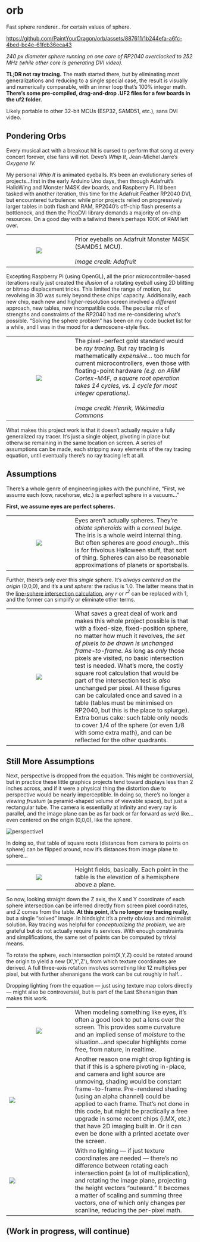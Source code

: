 # orb
Fast sphere renderer…for certain values of sphere.

https://github.com/PaintYourDragon/orb/assets/887611/1b244efa-a6fc-4bed-bc4e-61fcb36eca43

_240 px diameter sphere running on one core of RP2040 overclocked to 252 MHz (while other core is generating DVI video)._

**TL;DR not ray tracing.** The math started there, but by eliminating most generalizations and reducing to a single special case, the result is visually and numerically comparable, with an inner loop that’s 100% integer math. **There’s some pre-compiled, drag-and-drop .UF2 files for a few boards in the uf2 folder.**

Likely portable to other 32-bit MCUs (ESP32, SAMD51, etc.), sans DVI video.

## Pondering Orbs

Every musical act with a breakout hit is cursed to perform that song at every concert forever, else fans will riot. Devo’s _Whip It_, Jean-Michel Jarre’s _Oxygene IV._

My personal _Whip It_ is animated eyeballs. It’s been an evolutionary series of projects…first in the early Arduino Uno days, then through Adafruit’s HalloWing and Monster M4SK dev boards, and Raspberry Pi. I’d been tasked with another iteration, this time for the Adafruit Feather RP2040 DVI, but encountered turbulence: while prior projects relied on progressively larger tables in both flash and RAM, RP2040’s off-chip flash presents a bottleneck, and then the PicoDVI library demands a majority of on-chip resources. On a good day with a tailwind there’s perhaps 100K of RAM left over.

<table>
<TR><TD WIDTH="35%" ALIGN="center"><IMG SRC="https://github.com/PaintYourDragon/orb/assets/887611/2d2aab14-f100-438a-b320-56bd75d8a0ec"/></TD>
<TD>Prior eyeballs on Adafruit Monster M4SK (SAMD51 MCU).
<BR><BR>
<i>Image credit: Adafruit</i></TD></TR>
</table>

Excepting Raspberry Pi (using OpenGL), all the prior microcontroller-based iterations really just created the _illusion_ of a rotating eyeball using 2D blitting or bitmap displacement tricks. This limited the range of motion, but revolving in 3D was surely beyond these chips’ capacity. Additionally, each new chip, each new and higher-resolution screen involved a _different_ approach, new tables, new incompatible code. The peculiar mix of strengths and constraints of the RP2040 had me re-considering what’s possible. “Solving the sphere problem” has been on my code bucket list for a while, and I was in the mood for a demoscene-style flex.

<table>
<TR><TD WIDTH="35%" ALIGN="center"><IMG SRC="https://github.com/PaintYourDragon/orb/assets/887611/2676c5e0-83bb-4ab9-b3dd-2028dbe5865a"/></TD>
<TD>The pixel-perfect gold standard would be <i>ray tracing.</i> But ray tracing is mathematically <i>expensive…</i> too much for current microcontrollers, even those with floating-point hardware <i>(e.g. on ARM Cortex-M4F, a square root operation takes 14 cycles, vs. 1 cycle for most integer operations).</i>
<BR><BR>
<i>Image credit: Henrik, Wikimedia Commons</i></TD></TR>
</table>

What makes this project work is that it doesn’t actually _require_ a fully generalized ray tracer. It’s just a single object, pivoting in place but otherwise remaining in the same location on screen. A series of assumptions can be made, each stripping away elements of the ray tracing equation, until eventually there’s no ray tracing left at all.

## Assumptions

There’s a whole genre of engineering jokes with the punchline, “First, we assume each (cow, racehorse, etc.) is a perfect sphere in a vacuum…”

**First, we assume eyes are perfect spheres.**

<table>
<TR><TD WIDTH="35%" ALIGN="center"><IMG SRC="https://github.com/PaintYourDragon/orb/assets/887611/5e4133cf-e8e3-4a52-ba13-a16d09d6ca3c"/></TD>
<TD>Eyes aren’t actually spheres. They’re <I>oblate spheroids</I> with a <I>corneal bulge.</I> The iris is a whole weird internal thing. But often spheres are <I>good enough…</I>this is for frivolous Halloween stuff, that sort of thing. Spheres can also be reasonable approximations of planets or sportsballs.</TD></TR>
</table>

Further, there’s only ever this _single_ sphere. It’s _always centered on the origin_ (0,0,0), and it’s a _unit sphere:_ the radius is 1.0. The latter means that in the [line-sphere intersection calculation](https://en.wikipedia.org/wiki/Line–sphere_intersection), any _r_ or _r<sup>2</sup>_ can be replaced with 1, and the former can simplify or eliminate other terms.

<table>
<TR><TD WIDTH="35%" ALIGN="center"><IMG SRC="https://github.com/PaintYourDragon/orb/assets/887611/cadf311f-c8bb-4966-9111-c0fb84df1966"/></TD>
<TD>
What saves a great deal of work and makes this whole project possible is that with a fixed-size, fixed-position sphere, no matter how much it revolves, <i>the set of pixels to be drawn is unchanged frame-to-frame.</i> As long as <i>only</i> those pixels are visited, no basic intersection test is needed. What’s more, the costly square root calculation that would be part of the intersection test is <i>also</i> unchanged per pixel. All these figures can be calculated once and saved in a table (tables must be minimised on RP2040, but this is the place to splurge). Extra bonus cake: such table only needs to cover 1/4 of the sphere (or even 1/8 with some extra math), and can be reflected for the other quadrants.</TD></TR>
</table>

## Still More Assumptions

Next, perspective is dropped from the equation. This might be controversial, but in practice these little graphics projects tend toward displays less than 2 inches across, and if it were a physical thing the distortion due to perspective would be nearly imperceptible. In doing so, there’s no longer a _viewing frustum_ (a pyramid-shaped volume of viewable space), but just a rectangular tube. The camera is essentially at infinity and every ray is parallel, and the image plane can be as far back or far forward as we’d like…even centered on the origin (0,0,0), like the sphere.

![perspective1](https://github.com/PaintYourDragon/orb/assets/887611/1add6889-99de-4307-acb5-683ccb9a47c9)

In doing so, that table of square roots (distances from camera to points on sphere) can be flipped around, now it’s distances from image plane to sphere…

<table>
<TR><TD WIDTH="35%" ALIGN="center"><IMG SRC="https://github.com/PaintYourDragon/orb/assets/887611/1f7d566f-d329-4dd7-94b7-b974ca794b05"/></TD>
<TD>Height fields, basically. Each point in the table is the elevation of a hemisphere above a plane.</TD></TR>
</table>

So now, looking straight down the Z axis, the X and Y coordinate of each sphere intersection can be inferred directly from screen pixel coordinates, and Z comes from the table. **At this point, it’s no longer ray tracing really,** but a single “solved” image. In hindsight it’s a pretty obvious and minimalist solution. Ray tracing was helpful for _conceptualizing the problem,_ we are grateful but do not actually require its services. With enough constraints and simplifications, the same set of points can be computed by trivial means.

To rotate the sphere, each intersection point(X,Y,Z) could be rotated around the origin to yield a new (X',Y',Z'), from which texture coordinates are derived. A full three-axis rotation involves something like 12 multiplies per pixel, but with further shenanigans the work can be cut roughly in half…

Dropping lighting from the equation — just using texture map colors directly — might also be controversial, but is part of the Last Shenanigan than makes this work.

<table>
<TR><TD WIDTH="35%" ALIGN="center"><IMG SRC="https://github.com/PaintYourDragon/orb/assets/887611/05d1121c-93a1-4981-aec5-6e012e7805e8"/></TD>
<TD>When modeling something like eyes, it’s often a good look to put a lens over the screen. This provides some curvature and an implied sense of <i>moisture</i> to the situation…and specular highlights come free, from nature, in realtime.</TD></TR>
<TR><TD><IMG SRC="https://github.com/PaintYourDragon/orb/assets/887611/9b224fb1-81a0-409b-8d1e-566847cc69ec"/></TD>
<TD>Another reason one might drop lighting is that if this is a sphere pivoting in-place, and camera and light source are unmoving, shading would be constant frame-to-frame. Pre-rendered shading (using an alpha channel) could be applied to each frame. That’s not done in this code, but might be practically a free upgrade in some recent chips (i.MX, etc.) that have 2D imaging built in. Or it can even be done with a printed acetate over the screen.</TD></TR>
<TR><TD><IMG SRC="https://github.com/PaintYourDragon/orb/assets/887611/e0b0ef4f-84cf-4b65-8663-147b137f4f06"/></TD>
<TD>With no lighting — if just texture coordinates are needed — there’s no difference between rotating each intersection point (a lot of multiplication), and rotating the image plane, projecting the height vectors “outward.” It becomes a matter of scaling and summing three vectors, one of which only changes per scanline, reducing the per-pixel math.</TD></TR>
</table>


## (Work in progress, will continue)
